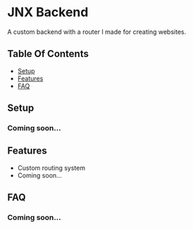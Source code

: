 # JNX Backend
A custom backend with a router I made for creating websites.
## Table Of Contents
- [Setup](#setup)
- [Features](#features)
- [FAQ](#faq)

## Setup
### Coming soon...

## Features
- Custom routing system
- Coming soon...

## FAQ
### Coming soon...
